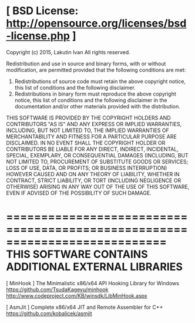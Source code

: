 [ BSD License: http://opensource.org/licenses/bsd-license.php ]
===========================================================================
Copyright (c) 2015, Lakutin Ivan
All rights reserved.

Redistribution and use in source and binary forms, with or without
modification, are permitted provided that the following conditions
are met:

  1. Redistributions of source code must retain the above copyright
     notice, this list of conditions and the following disclaimer.
  2. Redistributions in binary form must reproduce the above copyright
     notice, this list of conditions and the following disclaimer in the
     documentation and/or other materials provided with the distribution.

THIS SOFTWARE IS PROVIDED BY THE COPYRIGHT HOLDERS AND CONTRIBUTORS
"AS IS" AND ANY EXPRESS OR IMPLIED WARRANTIES, INCLUDING, BUT NOT LIMITED
TO, THE IMPLIED WARRANTIES OF MERCHANTABILITY AND FITNESS FOR A PARTICULAR
PURPOSE ARE DISCLAIMED. IN NO EVENT SHALL THE COPYRIGHT HOLDER OR
CONTRIBUTORS BE LIABLE FOR ANY DIRECT, INDIRECT, INCIDENTAL, SPECIAL,
EXEMPLARY, OR CONSEQUENTIAL DAMAGES (INCLUDING, BUT NOT LIMITED TO,
PROCUREMENT OF SUBSTITUTE GOODS OR SERVICES; LOSS OF USE, DATA, OR PROFITS;
OR BUSINESS INTERRUPTION) HOWEVER CAUSED AND ON ANY THEORY OF LIABILITY,
WHETHER IN CONTRACT, STRICT LIABILITY, OR TORT (INCLUDING NEGLIGENCE OR
OTHERWISE) ARISING IN ANY WAY OUT OF THE USE OF THIS SOFTWARE, EVEN IF
ADVISED OF THE POSSIBILITY OF SUCH DAMAGE.

===========================================================================
  THIS SOFTWARE CONTAINS ADDITIONAL EXTERNAL LIBRARIES
===========================================================================
  [ MinHook ]
    The Minimalistic x86/x64 API Hooking Library for Windows
    https://github.com/TsudaKageyu/minhook
    http://www.codeproject.com/KB/winsdk/LibMinHook.aspx
            
  [ AsmJit ]
    Complete x86/x64 JIT and Remote Assembler for C++
    https://github.com/kobalicek/asmjit
    